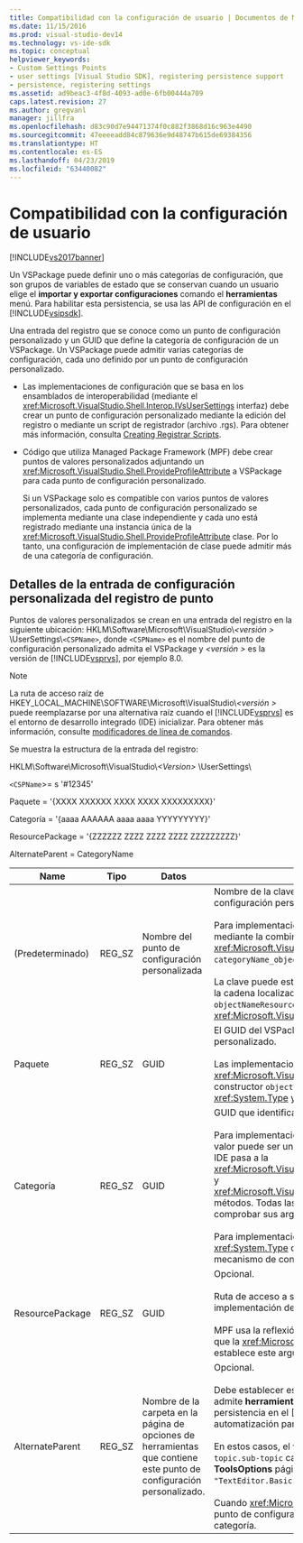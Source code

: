 ```yaml
---
title: Compatibilidad con la configuración de usuario | Documentos de Microsoft
ms.date: 11/15/2016
ms.prod: visual-studio-dev14
ms.technology: vs-ide-sdk
ms.topic: conceptual
helpviewer_keywords:
- Custom Settings Points
- user settings [Visual Studio SDK], registering persistence support
- persistence, registering settings
ms.assetid: ad9beac3-4f8d-4093-ad0e-6fb00444a709
caps.latest.revision: 27
ms.author: gregvanl
manager: jillfra
ms.openlocfilehash: d83c90d7e94471374f0c882f3868d16c963e4490
ms.sourcegitcommit: 47eeeeadd84c879636e9d48747b615de69384356
ms.translationtype: HT
ms.contentlocale: es-ES
ms.lasthandoff: 04/23/2019
ms.locfileid: "63440082"
---
```

# <a name="support-for-user-settings"></a>Compatibilidad con la configuración de usuario
[!INCLUDE[vs2017banner](../../includes/vs2017banner.md)]

Un VSPackage puede definir uno o más categorías de configuración, que son grupos de variables de estado que se conservan cuando un usuario elige el **importar y exportar configuraciones** comando el **herramientas** menú. Para habilitar esta persistencia, se usa las API de configuración en el [!INCLUDE[vsipsdk](../../includes/vsipsdk-md.md)].  
  
 Una entrada del registro que se conoce como un punto de configuración personalizado y un GUID que define la categoría de configuración de un VSPackage. Un VSPackage puede admitir varias categorías de configuración, cada uno definido por un punto de configuración personalizado.  
  
- Las implementaciones de configuración que se basa en los ensamblados de interoperabilidad (mediante el <xref:Microsoft.VisualStudio.Shell.Interop.IVsUserSettings> interfaz) debe crear un punto de configuración personalizado mediante la edición del registro o mediante un script de registrador (archivo .rgs). Para obtener más información, consulta [Creating Registrar Scripts](http://msdn.microsoft.com/library/cbd5024b-8061-4a71-be65-7fee90374a35).  
  
- Código que utiliza Managed Package Framework (MPF) debe crear puntos de valores personalizados adjuntando un <xref:Microsoft.VisualStudio.Shell.ProvideProfileAttribute> a VSPackage para cada punto de configuración personalizado.  
  
     Si un VSPackage solo es compatible con varios puntos de valores personalizados, cada punto de configuración personalizado se implementa mediante una clase independiente y cada uno está registrado mediante una instancia única de la <xref:Microsoft.VisualStudio.Shell.ProvideProfileAttribute> clase. Por lo tanto, una configuración de implementación de clase puede admitir más de una categoría de configuración.  
  
## <a name="custom-settings-point-registry-entry-details"></a>Detalles de la entrada de configuración personalizada del registro de punto  
 Puntos de valores personalizados se crean en una entrada del registro en la siguiente ubicación: HKLM\Software\Microsoft\VisualStudio\\*\<versión >* \UserSettings\\`<CSPName>`, donde `<CSPName>` es el nombre del punto de configuración personalizado admita el VSPackage y  *\<versión >* es la versión de [!INCLUDE[vsprvs](../../includes/vsprvs-md.md)], por ejemplo 8.0.  
  
> [!NOTE]
> La ruta de acceso raíz de HKEY_LOCAL_MACHINE\SOFTWARE\Microsoft\VisualStudio\\*\<versión >* puede reemplazarse por una alternativa raíz cuando el [!INCLUDE[vsprvs](../../includes/vsprvs-md.md)] es el entorno de desarrollo integrado (IDE) inicializar. Para obtener más información, consulte [modificadores de línea de comandos](../../extensibility/command-line-switches-visual-studio-sdk.md).  
  
 Se muestra la estructura de la entrada del registro:  
  
 HKLM\Software\Microsoft\VisualStudio\\*\<Version>* \UserSettings\  
  
 `<CSPName`>= s '#12345'  
  
 Paquete = '{XXXX XXXXXX XXXX XXXX XXXXXXXXX}'  
  
 Categoría = '{aaaa AAAAAA aaaa aaaa YYYYYYYYY}'  
  
 ResourcePackage = '{ZZZZZZ ZZZZ ZZZZ ZZZZ ZZZZZZZZZ}'  
  
 AlternateParent = CategoryName  
  
|Name|Tipo|Datos|Descripción|  
|----------|----------|----------|-----------------|  
|(Predeterminado)|REG_SZ|Nombre del punto de configuración personalizada|Nombre de la clave, `<CSPName`>, es el nombre no traducido del punto de configuración personalizada.<br /><br /> Para implementaciones basadas en MPF, nombre de la clave se obtiene mediante la combinación del `categoryName` y `objectName` argumentos de la <xref:Microsoft.VisualStudio.Shell.ProvideProfileAttribute> constructor en `categoryName_objectName`.<br /><br /> La clave puede estar vacía o puede contener el identificador de referencia a la cadena localizada en un archivo DLL satélite. Este valor se obtiene de la `objectNameResourceID` argumento para el <xref:Microsoft.VisualStudio.Shell.ProvideProfileAttribute> constructor.|  
|Paquete|REG_SZ|GUID|El GUID del VSPackage que implemente el punto de configuración personalizado.<br /><br /> Las implementaciones en función de MPF usando el <xref:Microsoft.VisualStudio.Shell.ProvideProfileAttribute> clase, use el constructor `objectType` argumento que contiene el VSPackage <xref:System.Type> y reflexión para obtener este valor.|  
|Categoría|REG_SZ|GUID|GUID que identifica la categoría de configuración.<br /><br /> Para implementaciones basadas en ensamblados de interoperabilidad, este valor puede ser un elegido arbitrariamente GUID, que el [!INCLUDE[vsprvs](../../includes/vsprvs-md.md)] IDE pasa a la <xref:Microsoft.VisualStudio.Shell.Interop.IVsUserSettings.ExportSettings%2A> y <xref:Microsoft.VisualStudio.Shell.Interop.IVsUserSettings.ImportSettings%2A> métodos. Todas las implementaciones de estos dos métodos deben comprobar sus argumentos GUID.<br /><br /> Para implementaciones basadas en MPF, este GUID se obtiene mediante la <xref:System.Type> de la clase que implementa el [!INCLUDE[vsprvs](../../includes/vsprvs-md.md)] mecanismo de configuración.|  
|ResourcePackage|REG_SZ|GUID|Opcional.<br /><br /> Ruta de acceso a satélite DLL que contiene cadenas traducidas si la implementación de VSPackage no los proporciona.<br /><br /> MPF usa la reflexión para obtener el recurso correcto de VSPackage, por lo que la <xref:Microsoft.VisualStudio.Shell.ProvideProfileAttribute> clase no establece este argumento.|  
|AlternateParent|REG_SZ|Nombre de la carpeta en la página de opciones de herramientas que contiene este punto de configuración personalizado.|Opcional.<br /><br /> Debe establecer este valor solo si una implementación de configuración admite **herramientas-opciones** las páginas que usan el mecanismo de persistencia en el [!INCLUDE[vsipsdk](../../includes/vsipsdk-md.md)] en lugar del mecanismo del modelo de automatización para guardar el estado.<br /><br /> En estos casos, el valor de la clave AlternateParent es el `topic` sección de la `topic.sub-topic` cadena usada para identificar la instancia concreta **ToolsOptions** página. Por ejemplo, para el **ToolsOptions** página `"TextEditor.Basic"` sería el valor de AlternateParent `"TextEditor"`.<br /><br /> Cuando <xref:Microsoft.VisualStudio.Shell.ProvideProfileAttribute> genera el punto de configuración personalizado, es el mismo que el nombre de categoría.|
